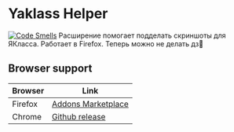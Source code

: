 # Yaklass Helper
[![Code Smells](https://sonarcloud.io/api/project_badges/measure?project=Soffity_Yaklass_Passer&metric=code_smells)](https://sonarcloud.io/summary/new_code?id=Soffity_Yaklass_Passer)
Расширение помогает подделать скриншоты для ЯКласса. Работает в Firefox. Теперь можно не делать дз🤍
 

## Browser support

  
| Browser |Link  |
|--|--|
| Firefox | [Addons Marketplace](https://addons.mozilla.org/ru/firefox/addon/yaklass_helper/) |
| Chrome | [Github release](https://github.com/aElDi/Yaklass_Passer/releases/latest) |